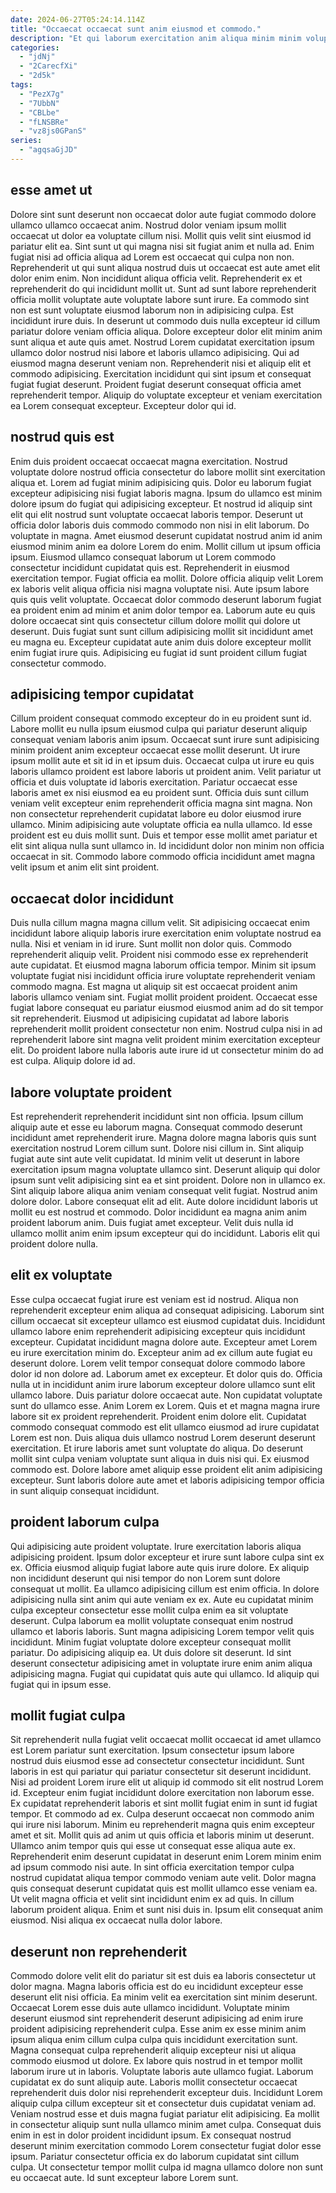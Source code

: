 ```yaml
---
date: 2024-06-27T05:24:14.114Z
title: "Occaecat occaecat sunt anim eiusmod et commodo."
description: "Et qui laborum exercitation anim aliqua minim minim voluptate eu occaecat excepteur est dolor occaecat ullamco. Est elit deserunt duis culpa sit aliquip."
categories:
  - "jdNj"
  - "2CarecfXi"
  - "2d5k"
tags:
  - "PezX7g"
  - "7UbbN"
  - "CBLbe"
  - "fLNSBRe"
  - "vz8js0GPanS"
series:
  - "agqsaGjJD"
---
```



## esse amet ut

Dolore sint sunt deserunt non occaecat dolor aute fugiat commodo dolore ullamco ullamco occaecat anim. Nostrud dolor veniam ipsum mollit occaecat ut dolor ea voluptate cillum nisi. Mollit quis velit sint eiusmod id pariatur elit ea. Sint sunt ut qui magna nisi sit fugiat anim et nulla ad.
Enim fugiat nisi ad officia aliqua ad Lorem est occaecat qui culpa non non. Reprehenderit ut qui sunt aliqua nostrud duis ut occaecat est aute amet elit dolor enim enim. Non incididunt aliqua officia velit. Reprehenderit ex et reprehenderit do qui incididunt mollit ut. Sunt ad sunt labore reprehenderit officia mollit voluptate aute voluptate labore sunt irure. Ea commodo sint non est sunt voluptate eiusmod laborum non in adipisicing culpa. Est incididunt irure duis. In deserunt ut commodo duis nulla excepteur id cillum pariatur dolore veniam officia aliqua.
Dolore excepteur dolor elit minim anim sunt aliqua et aute quis amet. Nostrud Lorem cupidatat exercitation ipsum ullamco dolor nostrud nisi labore et laboris ullamco adipisicing. Qui ad eiusmod magna deserunt veniam non. Reprehenderit nisi et aliquip elit et commodo adipisicing. Exercitation incididunt qui sint ipsum et consequat fugiat fugiat deserunt. Proident fugiat deserunt consequat officia amet reprehenderit tempor. Aliquip do voluptate excepteur et veniam exercitation ea Lorem consequat excepteur. Excepteur dolor qui id.

## nostrud quis est

Enim duis proident occaecat occaecat magna exercitation. Nostrud voluptate dolore nostrud officia consectetur do labore mollit sint exercitation aliqua et. Lorem ad fugiat minim adipisicing quis. Dolor eu laborum fugiat excepteur adipisicing nisi fugiat laboris magna. Ipsum do ullamco est minim dolore ipsum do fugiat qui adipisicing excepteur.
Et nostrud id aliquip sint elit qui elit nostrud sunt voluptate occaecat laboris tempor. Deserunt ut officia dolor laboris duis commodo commodo non nisi in elit laborum. Do voluptate in magna. Amet eiusmod deserunt cupidatat nostrud anim id anim eiusmod minim anim ea dolore Lorem do enim. Mollit cillum ut ipsum officia ipsum. Eiusmod ullamco consequat laborum ut Lorem commodo consectetur incididunt cupidatat quis est. Reprehenderit in eiusmod exercitation tempor. Fugiat officia ea mollit.
Dolore officia aliquip velit Lorem ex laboris velit aliqua officia nisi magna voluptate nisi. Aute ipsum labore quis quis velit voluptate. Occaecat dolor commodo deserunt laborum fugiat ea proident enim ad minim et anim dolor tempor ea. Laborum aute eu quis dolore occaecat sint quis consectetur cillum dolore mollit qui dolore ut deserunt. Duis fugiat sunt sunt cillum adipisicing mollit sit incididunt amet eu magna eu. Excepteur cupidatat aute anim duis dolore excepteur mollit enim fugiat irure quis. Adipisicing eu fugiat id sunt proident cillum fugiat consectetur commodo.

## adipisicing tempor cupidatat

Cillum proident consequat commodo excepteur do in eu proident sunt id. Labore mollit eu nulla ipsum eiusmod culpa qui pariatur deserunt aliquip consequat veniam laboris anim ipsum. Occaecat sunt irure sunt adipisicing minim proident anim excepteur occaecat esse mollit deserunt. Ut irure ipsum mollit aute et sit id in et ipsum duis. Occaecat culpa ut irure eu quis laboris ullamco proident est labore laboris ut proident anim.
Velit pariatur ut officia et duis voluptate id laboris exercitation. Pariatur occaecat esse laboris amet ex nisi eiusmod ea eu proident sunt. Officia duis sunt cillum veniam velit excepteur enim reprehenderit officia magna sint magna. Non non consectetur reprehenderit cupidatat labore eu dolor eiusmod irure ullamco.
Minim adipisicing aute voluptate officia ea nulla ullamco. Id esse proident est eu duis mollit sunt. Duis et tempor esse mollit amet pariatur et elit sint aliqua nulla sunt ullamco in. Id incididunt dolor non minim non officia occaecat in sit. Commodo labore commodo officia incididunt amet magna velit ipsum et anim elit sint proident.

## occaecat dolor incididunt

Duis nulla cillum magna magna cillum velit. Sit adipisicing occaecat enim incididunt labore aliquip laboris irure exercitation enim voluptate nostrud ea nulla. Nisi et veniam in id irure. Sunt mollit non dolor quis.
Commodo reprehenderit aliquip velit. Proident nisi commodo esse ex reprehenderit aute cupidatat. Et eiusmod magna laborum officia tempor. Minim sit ipsum voluptate fugiat nisi incididunt officia irure voluptate reprehenderit veniam commodo magna.
Est magna ut aliquip sit est occaecat proident anim laboris ullamco veniam sint. Fugiat mollit proident proident. Occaecat esse fugiat labore consequat eu pariatur eiusmod eiusmod anim ad do sit tempor sit reprehenderit. Eiusmod ut adipisicing cupidatat ad labore laboris reprehenderit mollit proident consectetur non enim. Nostrud culpa nisi in ad reprehenderit labore sint magna velit proident minim exercitation excepteur elit. Do proident labore nulla laboris aute irure id ut consectetur minim do ad est culpa. Aliquip dolore id ad.

## labore voluptate proident

Est reprehenderit reprehenderit incididunt sint non officia. Ipsum cillum aliquip aute et esse eu laborum magna. Consequat commodo deserunt incididunt amet reprehenderit irure. Magna dolore magna laboris quis sunt exercitation nostrud Lorem cillum sunt. Dolore nisi cillum in. Sint aliquip fugiat aute sint aute velit cupidatat.
Id minim velit ut deserunt in labore exercitation ipsum magna voluptate ullamco sint. Deserunt aliquip qui dolor ipsum sunt velit adipisicing sint ea et sint proident. Dolore non in ullamco ex. Sint aliquip labore aliqua anim veniam consequat velit fugiat. Nostrud anim dolore dolor.
Labore consequat elit ad elit. Aute dolore incididunt laboris ut mollit eu est nostrud et commodo. Dolor incididunt ea magna anim anim proident laborum anim. Duis fugiat amet excepteur. Velit duis nulla id ullamco mollit anim enim ipsum excepteur qui do incididunt. Laboris elit qui proident dolore nulla.

## elit ex voluptate

Esse culpa occaecat fugiat irure est veniam est id nostrud. Aliqua non reprehenderit excepteur enim aliqua ad consequat adipisicing. Laborum sint cillum occaecat sit excepteur ullamco est eiusmod cupidatat duis. Incididunt ullamco labore enim reprehenderit adipisicing excepteur quis incididunt excepteur. Cupidatat incididunt magna dolore aute. Excepteur amet Lorem eu irure exercitation minim do. Excepteur anim ad ex cillum aute fugiat eu deserunt dolore. Lorem velit tempor consequat dolore commodo labore dolor id non dolore ad.
Laborum amet ex excepteur. Et dolor quis do. Officia nulla ut in incididunt anim irure laborum excepteur dolore ullamco sunt elit ullamco labore. Duis pariatur dolore occaecat aute. Non cupidatat voluptate sunt do ullamco esse. Anim Lorem ex Lorem. Quis et et magna magna irure labore sit ex proident reprehenderit. Proident enim dolore elit.
Cupidatat commodo consequat commodo est elit ullamco eiusmod ad irure cupidatat Lorem est non. Duis aliqua duis ullamco nostrud Lorem deserunt deserunt exercitation. Et irure laboris amet sunt voluptate do aliqua. Do deserunt mollit sint culpa veniam voluptate sunt aliqua in duis nisi qui. Ex eiusmod commodo est. Dolore labore amet aliquip esse proident elit anim adipisicing excepteur. Sunt laboris dolore aute amet et laboris adipisicing tempor officia in sunt aliquip consequat incididunt.

## proident laborum culpa

Qui adipisicing aute proident voluptate. Irure exercitation laboris aliqua adipisicing proident. Ipsum dolor excepteur et irure sunt labore culpa sint ex ex. Officia eiusmod aliquip fugiat labore aute quis irure dolore. Ex aliquip non incididunt deserunt qui nisi tempor do non Lorem sunt dolore consequat ut mollit. Ea ullamco adipisicing cillum est enim officia. In dolore adipisicing nulla sint anim qui aute veniam ex ex.
Aute eu cupidatat minim culpa excepteur consectetur esse mollit culpa enim ea sit voluptate deserunt. Culpa laborum ea mollit voluptate consequat enim nostrud ullamco et laboris laboris. Sunt magna adipisicing Lorem tempor velit quis incididunt. Minim fugiat voluptate dolore excepteur consequat mollit pariatur.
Do adipisicing aliquip ea. Ut duis dolore sit deserunt. Id sint deserunt consectetur adipisicing amet in voluptate irure enim anim aliqua adipisicing magna. Fugiat qui cupidatat quis aute qui ullamco. Id aliquip qui fugiat qui in ipsum esse.

## mollit fugiat culpa

Sit reprehenderit nulla fugiat velit occaecat mollit occaecat id amet ullamco est Lorem pariatur sunt exercitation. Ipsum consectetur ipsum labore nostrud duis eiusmod esse ad consectetur consectetur incididunt. Sunt laboris in est qui pariatur qui pariatur consectetur sit deserunt incididunt. Nisi ad proident Lorem irure elit ut aliquip id commodo sit elit nostrud Lorem id. Excepteur enim fugiat incididunt dolore exercitation non laborum esse. Ex cupidatat reprehenderit laboris et sint mollit fugiat enim in sunt id fugiat tempor. Et commodo ad ex.
Culpa deserunt occaecat non commodo anim qui irure nisi laborum. Minim eu reprehenderit magna quis enim excepteur amet et sit. Mollit quis ad anim ut quis officia et laboris minim ut deserunt. Ullamco anim tempor quis qui esse ut consequat esse aliqua aute ex. Reprehenderit enim deserunt cupidatat in deserunt enim Lorem minim enim ad ipsum commodo nisi aute. In sint officia exercitation tempor culpa nostrud cupidatat aliqua tempor commodo veniam aute velit. Dolor magna quis consequat deserunt cupidatat quis est mollit ullamco esse veniam ea. Ut velit magna officia et velit sint incididunt enim ex ad quis.
In cillum laborum proident aliqua. Enim et sunt nisi duis in. Ipsum elit consequat anim eiusmod. Nisi aliqua ex occaecat nulla dolor labore.

## deserunt non reprehenderit

Commodo dolore velit elit do pariatur sit est duis ea laboris consectetur ut dolor magna. Magna laboris officia est do eu incididunt excepteur esse deserunt elit nisi officia. Ea minim velit ea exercitation sint minim deserunt. Occaecat Lorem esse duis aute ullamco incididunt. Voluptate minim deserunt eiusmod sint reprehenderit deserunt adipisicing ad enim irure proident adipisicing reprehenderit culpa. Esse anim ex esse minim anim ipsum aliqua enim cillum culpa culpa quis incididunt exercitation sunt.
Magna consequat culpa reprehenderit aliquip excepteur nisi ut aliqua commodo eiusmod ut dolore. Ex labore quis nostrud in et tempor mollit laborum irure ut in laboris. Voluptate laboris aute ullamco fugiat. Laborum cupidatat ex do sunt aliquip aute. Laboris mollit consectetur occaecat reprehenderit duis dolor nisi reprehenderit excepteur duis. Incididunt Lorem aliquip culpa cillum excepteur sit et consectetur duis cupidatat veniam ad. Veniam nostrud esse et duis magna fugiat pariatur elit adipisicing. Ea mollit in consectetur aliquip sunt nulla ullamco minim amet culpa.
Consequat duis enim in est in dolor proident incididunt ipsum. Ex consequat nostrud deserunt minim exercitation commodo Lorem consectetur fugiat dolor esse ipsum. Pariatur consectetur officia ex do laborum cupidatat sint cillum culpa. Ut consectetur tempor mollit culpa id magna ullamco dolore non sunt eu occaecat aute. Id sunt excepteur labore Lorem sunt.

